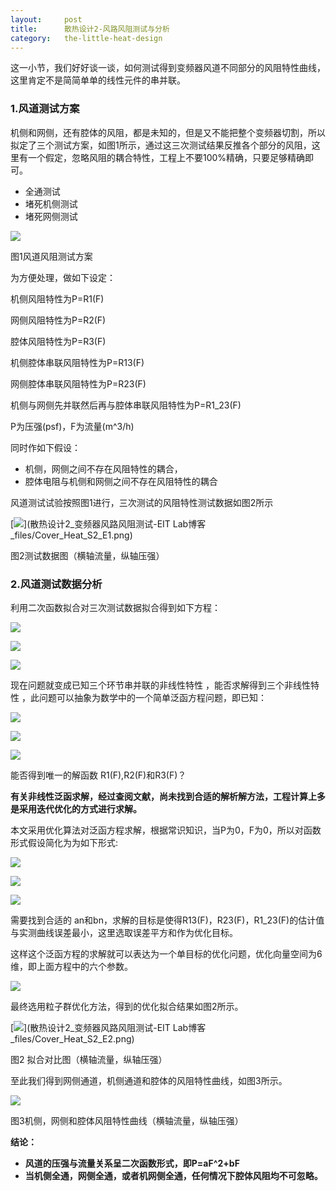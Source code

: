 ```yaml
---
layout:     post
title:      散热设计2-风路风阻测试与分析
category:   the-little-heat-design
---
```


这一小节，我们好好谈一谈，如何测试得到变频器风道不同部分的风阻特性曲线，这里肯定不是简简单单的线性元件的串并联。

### **1.风道测试方案**

机侧和网侧，还有腔体的风阻，都是未知的，但是又不能把整个变频器切割，所以拟定了三个测试方案，如图1所示，通过这三次测试结果反推各个部分的风阻，这里有一个假定，忽略风阻的耦合特性，工程上不要100%精确，只要足够精确即可。

* 全通测试
* 堵死机侧测试
* 堵死网侧测试

![](/assets/Cover_Heat_S1_E5.png)

图1风道风阻测试方案

为方便处理，做如下设定：

机侧风阻特性为P=R1\(F\)

网侧风阻特性为P=R2\(F\)

腔体风阻特性为P=R3\(F\)

机侧腔体串联风阻特性为P=R13\(F\)

网侧腔体串联风阻特性为P=R23\(F\)

机侧与网侧先并联然后再与腔体串联风阻特性为P=R1\_23\(F\)

P为压强\(psf\)，F为流量\(m^3/h\)

同时作如下假设：

* 机侧，网侧之间不存在风阻特性的耦合，
* 腔体电阻与机侧和网侧之间不存在风阻特性的耦合

风道测试试验按照图1进行，三次测试的风阻特性测试数据如图2所示

[![](/assets/Cover_Heat_S2_E1.png)](散热设计2_变频器风路风阻测试-EIT Lab博客_files/Cover_Heat_S2_E1.png)

图2测试数据图（横轴流量，纵轴压强）

### **2.风道测试数据分析**

利用二次函数拟合对三次测试数据拟合得到如下方程：

![](/assets/formula_S2_F1.gif)

![](/assets/formula_S2_F2.gif)

![](/assets/formula_S2_F3.gif)

现在问题就变成已知三个环节串并联的非线性特性 ，能否求解得到三个非线性特性 ，此问题可以抽象为数学中的一个简单泛函方程问题，即已知：

![](/assets/formula_S2_F4.gif)

![](/assets/formula_S2_F5.gif)

![](/assets/formula_S2_F6.gif)

能否得到唯一的解函数 R1\(F\),R2\(F\)和R3\(F\)？

**有关非线性泛函求解，经过查阅文献，尚未找到合适的解析解方法，工程计算上多是采用迭代优化的方式进行求解。**

本文采用优化算法对泛函方程求解，根据常识知识，当P为0，F为0，所以对函数形式假设简化为为如下形式:

![](/assets/formula_S2_F7.gif)

![](/assets/formula_S2_F8.gif)

![](/assets/formula_S2_F9.gif)

需要找到合适的 an和bn，求解的目标是使得R13\(F\)，R23\(F\)，R1\_23\(F\)的估计值与实测曲线误差最小，这里选取误差平方和作为优化目标。

这样这个泛函方程的求解就可以表达为一个单目标的优化问题，优化向量空间为6维，即上面方程中的六个参数。

![](/assets/formula_S2_F10.gif)

最终选用粒子群优化方法，得到的优化拟合结果如图2所示。

[![](/assets/Cover_Heat_S2_E2.png)](散热设计2_变频器风路风阻测试-EIT Lab博客_files/Cover_Heat_S2_E2.png)

图2 拟合对比图（横轴流量，纵轴压强）

至此我们得到网侧通道，机侧通道和腔体的风阻特性曲线，如图3所示。

![](/assets/Cover_Heat_S2_E3.png)

图3机侧，网侧和腔体风阻特性曲线（横轴流量，纵轴压强）

**结论：**

* **风道的压强与流量关系呈二次函数形式，即P=aF^2+bF**
* **当机侧全通，网侧全通，或者机网侧全通，任何情况下腔体风阻均不可忽略。**



